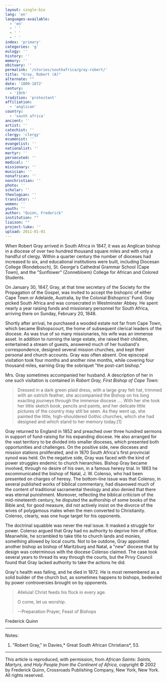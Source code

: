 ```yaml
---
layout: single-bio
lang: 'en'
languages-available:
  - 'en'
  - ' '
  - ' '
  - ' '
index: 'primary'
categories: 'g'
eulogy: ''
history: ''
memory: ''
obituary: ''
permalink: '/stories/southafrica/gray-robert/'
title: "Gray, Robert (A)"
alternate: ""
date: '1809-1872'
century:
  - '19th'
tradition: 'protestant'
affiliation:
  - 'anglican'
country:
  - 'south africa'
ancient: ''
artist: ''
catechist: ''
clergy: 'clergy'
ecumenist: ''
evangelist: ''
nationalist: ''
martyr: ''
persecuted: ''
medical: ''
missionary: ''
musician: ''
nonafrican: ''
nonchristian: ''
photo: ''
scholar: ''
theologian: ''
translator: ''
women: ''
youth: ''
author: "Quinn, Frederick"
institution: ""
liaison: ""
project-luke: ''
upload: 2011-01-01
---
```




When Robert Gray arrived in South Africa in 1847, it was as Anglican bishop in a diocese of over two hundred thousand square miles and with only a handful of clergy. Within a quarter century the number of dioceses had increased to six, and educational institutions were built, including Diocesan College (Rondebosch), St. George's Cathedral Grammar School (Cape Town), and the "Sunflower" (Zonnebloem) College for African and Colored Students.

On January 30, 1847, Gray, at that time secretary of the Society for the Propagation of the Gospel, was invited to accept the bishopric of either Cape Town or Adelaide, Australia, by the Colonial Bishoprics' Fund. Gray picked South Africa and was consecrated in Westminster Abbey. He spent nearly a year raising funds and missionary personnel for South Africa, arriving there on Sunday, February 20, 1848.

Shortly after arrival, he purchased a wooded estate not far from Cape Town, which became Bishopscourt, the home of subsequent clerical leaders of the diocese. As was true of so many missionaries, his wife was an immense asset. In addition to running the large estate, she raised their children, entertained a stream of guests, answered much of her husband's correspondence, designed several mission churches, and kept their personal and church accounts. Gray was often absent. One episcopal visitation took four months and another nine months, while covering four thousand miles, earning Gray the sobriquet "the post-cart bishop."

Mrs. Gray sometimes accompanied her husband. A description of her in one such visitation is contained in *Robert Gray, First Bishop of Cape Town:*

> Dressed in a dark green plaid dress, with a large gray felt hat, trimmed with an ostrich feather, she accompanied the Bishop on his long exacting journeys through the immense diocese .... With her she took her little sketch book, pencils and paints, and her delicate little pictures of the country may still be seen. As they went up, she painted the little, high-shouldered Gothic churches, which she had designed and which stand to her memory today.[1]

Gray returned to England in 1852 and preached over three hundred sermons in support of fund-raising for his expanding diocese. He also arranged for the vast territory to be divided into smaller dioceses, which presented both opportunities and challenges. On the positive side, new dioceses and mission stations proliferated, and in 1870 South Africa's first provincial synod was held. On the negative side, Gray was faced with the kind of power struggles endemic to church hierarchies. Bishop Gray became involved, through no desire of his own, in a famous heresy trial. In 1863 he excommunicated the bishop of Natal, J. W. Colenso, who had been presented on charges of heresy. The bottom-line issue was that Colenso, in several published works of biblical commentary, had disavowed much of the content of traditional sacramental theology and also denied that there was eternal punishment. Moreover, reflecting the biblical criticism of the mid-nineteenth century, he disputed the authorship of some books of the Bible and, for good measure, did not actively insist on the divorce of the wives of polygamous males when the men converted to Christianity. Colenso, clearly, was one huge target for his opponents.

The doctrinal squabble was never the real issue. It masked a struggle for power. Colenso argued that Gray had no authority to deprive him of office. Meanwhile, he scrambled to take title to church lands and monies, something allowed by local courts. Not to be outdone, Gray appointed another bishop as bishop of Maritzburg and Natal, a "new" diocese that by design was coterminous with the diocese Colenso claimed. The case took several years to thread its way through the courts, but the Privy Council found that Gray lacked authority to take the actions he did.

Gray's health was failing, and he died in 1872. He is most remembered as a solid builder of the church but, as sometimes happens to bishops, bedeviled by power controversies brought on by opponents.

> Alleluia! Christ feeds his flock in every age.
>
> O come, let us worship.
>
> --Preparation Prayer, Feast of Bishops
>

Frederick Quinn

---

Notes:

1. "Robert Gray," in Davies,* Great South African Christians*, 53.

---

This article is reproduced, with permission, from *African Saints: Saints, Martyrs, and Holy People from the Continent of Africa*, copyright &copy; 2002 by Frederick Quinn, Crossroads Publishing Company, New York, New York.  All rights reserved.
